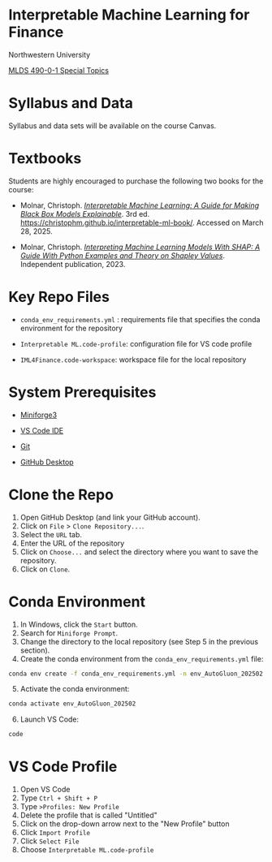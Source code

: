 # Interpretable Machine Learning for Finance

Northwestern University

[MLDS 490-0-1 Special Topics](https://www.mccormick.northwestern.edu/machine-learning-data-science/curriculum/descriptions/mlds-490-1.html)

# Syllabus and Data

Syllabus and data sets will be available on the course Canvas.

# Textbooks

Students are highly encouraged to purchase the following two books for the course:

-   Molnar, Christoph. [*Interpretable Machine Learning: A Guide for Making Black Box Models Explainable*](https://leanpub.com/interpretable-machine-learning/). 3rd ed. https://christophm.github.io/interpretable-ml-book/. Accessed on March 28, 2025.

-   Molnar, Christoph. [*Interpreting Machine Learning Models With SHAP: A Guide With Python Examples and Theory on Shapley Values*](https://christophmolnar.com/books/shap/). Independent publication, 2023.

# Key Repo Files

-   `conda_env_requirements.yml` : requirements file that specifies the conda environment for the repository

-   `Interpretable ML.code-profile`: configuration file for VS code profile

-   `IML4Finance.code-workspace`: workspace file for the local repository

# System Prerequisites

-   [Miniforge3](https://github.com/conda-forge/miniforge)

-   [VS Code IDE](https://code.visualstudio.com/)

-   [Git](https://git-scm.com/)

-   [GitHub Desktop](https://github.com/apps/desktop)

# Clone the Repo

1.  Open GitHub Desktop (and link your GitHub account).
2.  Click on `File` \> `Clone Repository...`.
3.  Select the `URL` tab.
4.  Enter the URL of the repository
5.  Click on `Choose...` and select the directory where you want to save the repository.
6.  Click on `Clone`.

# Conda Environment

1.  In Windows, click the `Start` button.
2.  Search for `Miniforge Prompt`.
3.  Change the directory to the local repository (see Step 5 in the previous section).
4.  Create the conda environment from the `conda_env_requirements.yml` file:

``` bash
conda env create -f conda_env_requirements.yml -n env_AutoGluon_202502
```

5.  Activate the conda environment:

``` bash
conda activate env_AutoGluon_202502
```

6.  Launch VS Code:

``` bash
code
```

# VS Code Profile

1.  Open VS Code
2.  Type `Ctrl + Shift + P`
3.  Type `>Profiles: New Profile`
4.  Delete the profile that is called "Untitled"
5.  Click on the drop-down arrow next to the "New Profile" button
6.  Click `Import Profile`
7.  Click `Select File`
8.  Choose `Interpretable ML.code-profile`